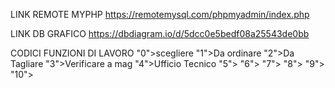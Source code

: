 LINK REMOTE MYPHP
https://remotemysql.com/phpmyadmin/index.php

LINK DB GRAFICO
https://dbdiagram.io/d/5dcc0e5bedf08a25543de0bb

CODICI FUNZIONI DI LAVORO
"0">scegliere
"1">Da ordinare
"2">Da Tagliare
"3">Verificare a mag
"4">Ufficio Tecnico
"5">
"6">
"7">
"8">
"9">
"10">

